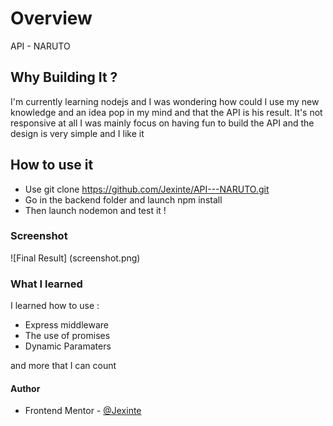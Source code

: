 
# Overview

API - NARUTO
## Why Building It ?

I'm currently learning nodejs and I was wondering how could I use my new knowledge and an idea pop in my mind and that the API is his result. It's not responsive at all I was mainly focus on having fun to build the API and the design is very simple and I like it 

## How to use it

- Use git clone https://github.com/Jexinte/API---NARUTO.git
- Go in the backend folder and launch npm install
- Then launch nodemon and test it !

### Screenshot
![Final Result] (screenshot.png)


### What I learned

 I learned how to use :
 - Express middleware
 - The use of promises
 - Dynamic Paramaters

  and more that I can count 

#### Author

- Frontend Mentor - [@Jexinte](https://www.frontendmentor.io/profile/Jexinte)


